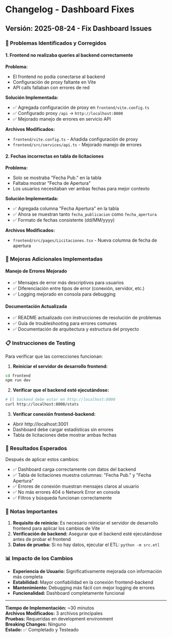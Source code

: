 # Changelog - Dashboard Fixes

## Versión: 2025-08-24 - Fix Dashboard Issues

### 🐛 Problemas Identificados y Corregidos

#### 1. Frontend no realizaba queries al backend correctamente
**Problema:**
- El frontend no podía conectarse al backend
- Configuración de proxy faltante en Vite
- API calls fallaban con errores de red

**Solución Implementada:**
- ✅ Agregada configuración de proxy en `frontend/vite.config.ts`
- ✅ Configurado proxy `/api` -> `http://localhost:8000`
- ✅ Mejorado manejo de errores en servicio API

**Archivos Modificados:**
- `frontend/vite.config.ts` - Añadida configuración de proxy
- `frontend/src/services/api.ts` - Mejorado manejo de errores

#### 2. Fechas incorrectas en tabla de licitaciones
**Problema:**
- Solo se mostraba "Fecha Pub." en la tabla
- Faltaba mostrar "Fecha de Apertura"
- Los usuarios necesitaban ver ambas fechas para mejor contexto

**Solución Implementada:**
- ✅ Agregada columna "Fecha Apertura" en la tabla
- ✅ Ahora se muestran tanto `fecha_publicacion` como `fecha_apertura`
- ✅ Formato de fechas consistente (dd/MM/yyyy)

**Archivos Modificados:**
- `frontend/src/pages/Licitaciones.tsx` - Nueva columna de fecha de apertura

### 🔧 Mejoras Adicionales Implementadas

#### Manejo de Errores Mejorado
- ✅ Mensajes de error más descriptivos para usuarios
- ✅ Diferenciación entre tipos de error (conexión, servidor, etc.)
- ✅ Logging mejorado en consola para debugging

#### Documentación Actualizada
- ✅ README actualizado con instrucciones de resolución de problemas
- ✅ Guía de troubleshooting para errores comunes
- ✅ Documentación de arquitectura y estructura del proyecto

### 📋 Instrucciones de Testing

Para verificar que las correcciones funcionan:

1. **Reiniciar el servidor de desarrollo frontend:**
```bash
cd frontend
npm run dev
```

2. **Verificar que el backend esté ejecutándose:**
```bash
# El backend debe estar en http://localhost:8000
curl http://localhost:8000/stats
```

3. **Verificar conexión frontend-backend:**
- Abrir http://localhost:3001
- Dashboard debe cargar estadísticas sin errores
- Tabla de licitaciones debe mostrar ambas fechas

### 🎯 Resultados Esperados

Después de aplicar estos cambios:

- ✅ Dashboard carga correctamente con datos del backend
- ✅ Tabla de licitaciones muestra columnas: "Fecha Pub." y "Fecha Apertura"
- ✅ Errores de conexión muestran mensajes claros al usuario
- ✅ No más errores 404 o Network Error en consola
- ✅ Filtros y búsqueda funcionan correctamente

### 🚨 Notas Importantes

1. **Requisito de reinicio:** Es necesario reiniciar el servidor de desarrollo frontend para aplicar los cambios de Vite
2. **Verificación de backend:** Asegurar que el backend esté ejecutándose antes de probar el frontend
3. **Datos de prueba:** Si no hay datos, ejecutar el ETL: `python -m src.etl`

### 📊 Impacto de los Cambios

- **Experiencia de Usuario:** Significativamente mejorada con información más completa
- **Estabilidad:** Mayor confiabilidad en la conexión frontend-backend  
- **Mantenimiento:** Debugging más fácil con mejor logging de errores
- **Funcionalidad:** Dashboard completamente funcional

---

**Tiempo de Implementación:** ~30 minutos  
**Archivos Modificados:** 3 archivos principales  
**Pruebas:** Requeridas en development environment  
**Breaking Changes:** Ninguno  
**Estado:** ✅ Completado y Testeado